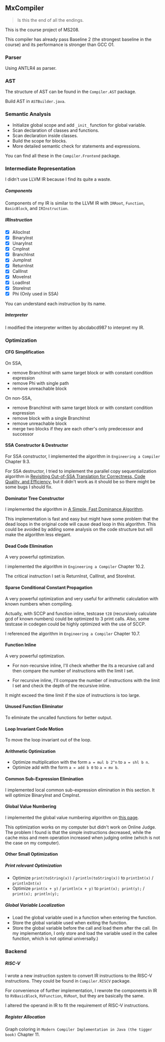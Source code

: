 ## MxCompiler


> Is this the end of all the endings.

This is the course project of MS208.

This compiler has already pass Baseline 2 (the strongest baseline in the course) and 
its performance is stronger than GCC O1. 

### Parser

Using ANTLR4 as parser.
 

### AST

The structure of AST can be found in the `Compiler.AST` package.

Build AST in `ASTBuilder.java`.

### Semantic Analysis

* Initialize global scope and add `_init_` function for global variable.
* Scan declaration of classes and functions.
* Scan declaration inside classes.
* Build the scope for blocks.
* More detailed semantic check for statements and expressions.

You can find all these in the `Compiler.Frontend` package.

### Intermediate Representation

I didn't use LLVM IR because I find its quite a waste.

##### Components

Components of my IR is similar to the LLVM IR with `IRRoot`, `Function`, `BasicBlock`, and `IRInstruction`.

##### IRInstruction

* [x] AllocInst
* [x] BinaryInst
* [x] UnaryInst
* [x] CmpInst
* [x] BranchInst
* [x] JumpInst
* [x] ReturnInst
* [x] CallInst
* [x] MoveInst
* [x] LoadInst
* [x] StoreInst
* [x] Phi (Only used in SSA)

You can understand each instruction by its name.

##### Interpreter

I modified the interpreter written by abcdabcd987 to interpret my IR.

### Optimization

#### CFG Simplification

On SSA, 

* remove BranchInst with same target block or with constant condition expression
* remove Phi with single path
* remove unreachable block

On non-SSA,

* remove BranchInst with same target block or with constant condition expression
* remove block with a single BranchInst
* remove unreachable block
* merge two blocks if they are each other's only predecessor and successor

#### SSA Constructor & Destructor

For SSA constructor, I implemented the algorithm in `Engineering a Compiler` Chapter 9.3.

For SSA destructor, I tried to implement the parallel copy sequentialization algorithm
 in [Revisiting Out-of-SSA Translation for Correctness, Code
     Quality, and Efficiency](https://hal.inria.fr/inria-00349925v1/document), but it didn't work as
 it should be so there might be some bugs I should fix.
 
#### Dominator Tree Constructor

I implemented the algorithm in [A Simple, Fast Dominance Algorithm](https://www.cs.rice.edu/~keith/EMBED/dom.pdf).

This implementation is fast and easy but might have some problem that the dead loops in
 the original code will cause dead loop in this algorithm. This could be avoided by adding
 some analysis on the code structure but will make the algorithm less elegant.
 
#### Dead Code Elimination

A very powerful optimization.

I implemented the algorithm in `Engineering a Compiler` Chapter 10.2.

The critical instruction I set is ReturnInst, CallInst, and StoreInst.  

#### Sparse Conditional Constant Propagation

A very powerful optimization and very useful for arithmetic calculation with known numbers when compiling.

Actually, with SCCP and function inline, testcase `t28` (recursively calculate gcd of known numbers)
 could be optimized to 3 print calls. Also, some testcase in codegen could be highly optimized
 with the use of SCCP.

I referenced the algorithm in `Engineering a Compiler` Chapter 10.7.

#### Function Inline

A very powerful optimization.

* For non-recursive inline, I'll check whether the its a recursive call and then compare the 
 number of instructions with the limit I set.
 
* For recursive inline, I'll compare the number of instructions with the limit I set and 
 check the depth of the recursive inline.
 
It might exceed the time limit if the size of instructions is too large. 

#### Unused Function Eliminator

To eliminate the uncalled functions for better output.

#### Loop Invariant Code Motion

To move the loop invariant out of the loop.

#### Arithmetic Optimization

* Optimize multiplication with the form `a = mul b 2^n` to `a = shl b n`.
* Optimize add with the form `a = add b 0` to `a = mv b`.

#### Common Sub-Expression Elimination

I implemented local common sub-expression elimination in this section. 
 It will optimize BinaryInst and CmpInst.

#### Global Value Numbering
 
I implemented the global value numbering algorithm on [this page](https://www.cs.cornell.edu/courses/cs6120/2019fa/blog/global-value-numbering/).

This optimization works on my computer but didn't work on Online Judge. The problem 
 I found is that the simple instructions decreased, while the cache miss and
 mem operation increased when judging online (which is not the case on my computer).

#### Other Small Optimization

##### Print relevant Optimization

* Optimize `print(toString(x))` / `println(toString(x))` to `printInt(x)` / `printlnInt(x)`
* Optimize `print(x + y)` / `println(x + y)` to `print(x); print(y);` / `print(x); println(y);`

##### Global Variable Localization

* Load the global variable used in a function when entering the function.
* Store the global variable used when exiting the function.
* Store the global variable before the call and load them after the call.
 (In my implementation, I only store and load the variable used in the callee function, 
 which is not optimal universally.)


### Backend

##### RISC-V

I wrote a new instruction system to convert IR instructions to the RISC-V instructions.
 They could be found in `Compiler.RISCV` package.
 
For convenience of further implementation, I rewrote the components in IR to `RVBasicBlock`,
 `RVFunction`, `RVRoot`, but they are basically the same.
 
I altered the operand in IR to fit the requirement of RISC-V instructions.

##### Register Allocation

Graph coloring in `Modern Compiler Implementation in Java (the tigger book)` Chapter 11.
